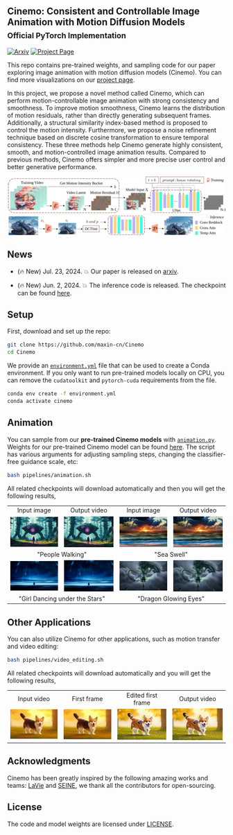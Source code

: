 ## Cinemo: Consistent and Controllable Image Animation with Motion Diffusion Models<br><sub>Official PyTorch Implementation</sub>


[![Arxiv](https://img.shields.io/badge/Arxiv-b31b1b.svg)](https://maxin-cn.github.io/cinemo_project/) 
[![Project Page](https://img.shields.io/badge/Project-Website-blue)](https://maxin-cn.github.io/cinemo_project/)


This repo contains pre-trained weights, and sampling code for our paper exploring image animation with motion diffusion models (Cinemo). You can find more visualizations on our [project page](https://maxin-cn.github.io/cinemo_project/).

In this project, we propose a novel method called Cinemo, which can perform motion-controllable image animation with strong consistency and smoothness. To improve motion smoothness, Cinemo learns the distribution of motion residuals, rather than directly generating subsequent frames. Additionally, a structural similarity index-based method is proposed to control the motion intensity. Furthermore, we propose a noise refinement technique based on discrete cosine transformation to ensure temporal consistency. These three methods help Cinemo generate highly consistent, smooth, and motion-controlled image animation results. Compared to previous methods, Cinemo offers simpler and more precise user control and better generative performance.
 
<div align="center">
    <img src="visuals/pipeline.svg">
</div>

## News

- (🔥 New) Jul. 23, 2024. 💥 Our paper is released on [arxiv](https://arxiv.org/abs/2407.15642).

- (🔥 New) Jun. 2, 2024. 💥 The inference code is released. The checkpoint can be found [here](https://huggingface.co/maxin-cn/Cinemo/tree/main).


## Setup

First, download and set up the repo:

```bash
git clone https://github.com/maxin-cn/Cinemo
cd Cinemo
```

We provide an [`environment.yml`](environment.yml) file that can be used to create a Conda environment. If you only want 
to run pre-trained models locally on CPU, you can remove the `cudatoolkit` and `pytorch-cuda` requirements from the file.

```bash
conda env create -f environment.yml
conda activate cinemo
```


## Animation 

You can sample from our **pre-trained Cinemo models** with [`animation.py`](pipelines/animation.py). Weights for our pre-trained Cinemo model can be found [here](https://huggingface.co/maxin-cn/Cinemo/tree/main).  The script has various arguments for adjusting sampling steps, changing the classifier-free guidance scale, etc:

```bash
bash pipelines/animation.sh
```

All related checkpoints will download automatically and then you will get the following results,

<table style="width:100%; text-align:center;">
<tr>
  <td align="center">Input image</td>
  <td align="center">Output video</td>
  <td align="center">Input image</td>
  <td align="center">Output video</td>
</tr>
<tr>
  <td align="center"><img src="visuals/animations/people_walking/0.jpg" width="100%"></td>
  <td align="center"><img src="visuals/animations/people_walking/people_walking.gif" width="100%"></td>
  <td align="center"><img src="visuals/animations/sea_swell/0.jpg" width="100%"></td>
  <td align="center"><img src="visuals/animations/sea_swell/sea_swell.gif" width="100%"></td>
</tr>
<tr>
  <td align="center" colspan="2">"People Walking"</td>
  <td align="center" colspan="2">"Sea Swell"</td>
</tr>
<tr>
  <td align="center"><img src="visuals/animations/girl_dancing_under_the_stars/0.jpg" width="100%"></td>
  <td align="center"><img src="visuals/animations/girl_dancing_under_the_stars/girl_dancing_under_the_stars.gif" width="100%"></td>
  <td align="center"><img src="visuals/animations/dragon_glowing_eyes/0.jpg" width="100%"></td>
  <td align="center"><img src="visuals/animations/dragon_glowing_eyes/dragon_glowing_eyes.gif" width="100%"></td>
</tr>
<tr>
  <td align="center" colspan="2">"Girl Dancing under the Stars"</td>
  <td align="center" colspan="2">"Dragon Glowing Eyes"</td>
</tr>

</table>


## Other Applications

You can also utilize Cinemo for other applications, such as motion transfer and video editing:

```bash
bash pipelines/video_editing.sh
```

All related checkpoints will download automatically and you will get the following results,

<table style="width:100%; text-align:center;">
<tr>
  <td align="center">Input video</td>
  <td align="center">First frame</td>
  <td align="center">Edited first frame</td>
  <td align="center">Output video</td>
</tr>
<tr>
  <td align="center"><img src="visuals/video_editing/origin/a_corgi_walking_in_the_park_at_sunrise_oil_painting_style.gif" width="100%"></td>
  <td align="center"><img src="visuals/video_editing/origin/0.jpg" width="100%"></td>
  <td align="center"><img src="visuals/video_editing/edit/0.jpg" width="100%"></td>
  <td align="center"><img src="visuals/video_editing/edit/editing_a_corgi_walking_in_the_park_at_sunrise_oil_painting_style.gif" width="100%"></td>
</tr>

</table>



<!-- ## Citation
If you find this work useful for your research, please consider citing it.
```bibtex
@article{ma2024Cinemo,
  title={Cinemo: Latent Diffusion Transformer for Video Generation},
  author={Ma, Xin and Wang, Yaohui and Jia, Gengyun and Chen, Xinyuan and Li, Yuan-Fang and Chen, Cunjian and Qiao, Yu},
  journal={arXiv preprint arXiv:2401.03048},
  year={2024}
}
``` -->


## Acknowledgments
Cinemo has been greatly inspired by the following amazing works and teams: [LaVie](https://github.com/Vchitect/LaVie) and [SEINE](https://github.com/Vchitect/SEINE), we thank all the contributors for open-sourcing.


## License
The code and model weights are licensed under [LICENSE](LICENSE).
